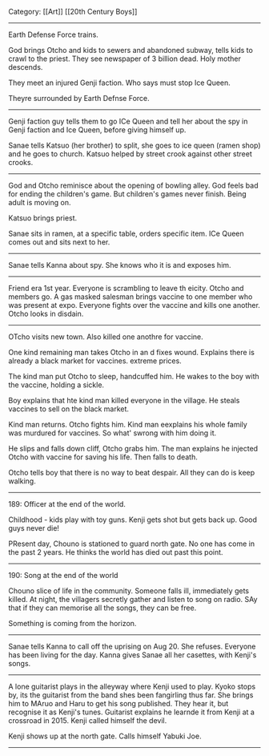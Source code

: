 Category: [[Art]] [[20th Century Boys]]
___
Earth Defense Force trains. 

God brings Otcho and kids to sewers and abandoned subway, tells kids to crawl to the priest. They see newspaper of 3 billion dead. Holy mother descends. 

They meet an injured Genji faction. Who says must stop Ice Queen. 

Theyre surrounded by Earth Defnse Force. 

---
Genji faction guy tells them to go ICe Queen and tell her about the spy in Genji faction and Ice Queen, before giving himself up. 

Sanae tells Katsuo (her brother) to split, she goes to ice queen (ramen shop) and he goes to church. Katsuo helped by street crook against other street crooks. 


---
God and Otcho reminisce about the opening of bowling alley. God feels bad for ending the children's game. But children's games never finish. Being adult is moving on. 

Katsuo brings priest. 

Sanae sits in ramen, at a specific table, orders specific item. ICe Queen comes out and sits next to her. 

---
Sanae tells Kanna about spy. She knows who it is and exposes him. 

---
Friend era 1st year. Everyone is scrambling to leave th eicity. Otcho and members go. A gas masked salesman brings vaccine to one member who was present at expo. Everyone fights over the vaccine and kills one another. Otcho looks in disdain. 

---
OTcho visits new town. Also killed one anothre for vaccine. 

One kind remaining man takes Otcho in an d fixes wound. Explains there is already a black market for vaccines. extreme prices.

The kind man put Otcho to sleep, handcuffed him. He wakes to the boy with the vaccine, holding a sickle. 

Boy explains that hte kind man killed everyone in the village. He steals vaccines to sell on the black market. 

Kind man returns. Otcho fights him. Kind man eexplains his whole family was murdured for vaccines. So what' swrong with him doing it. 

He slips and falls down cliff, Otcho grabs him. The man explains he injected Otcho with vaccine for saving his life. Then falls to death. 

Otcho tells boy that there is no way to beat despair. All they can do is keep walking. 

---
189: Officer at the end of the world. 

Childhood - kids play with toy guns. Kenji gets shot but gets back up. Good guys never die! 

PResent day, Chouno is stationed to guard north gate. No one has come in the past 2 years. He thinks the world has died out past this point. 

---
190: Song at the end of the world

Chouno slice of life in the community. Someone falls ill, immediately gets killed. At night, the villagers secretly gather and listen to song on radio. SAy that if they can memorise all the songs, they can be free. 

Something is coming from the horizon. 

---
Sanae tells Kanna to call off the uprising on Aug 20. She refuses. Everyone has been living for the day. Kanna gives Sanae all her casettes, with Kenji's songs. 

---
A lone guitarist plays in the alleyway where Kenji used to play. Kyoko stops by, its the guitarist from the band shes been fangirling thus far. She brings him to MAruo and Haru to get his song published. They hear it, but recognise it as Kenji's tunes. Guitarist explains he learnde it from Kenji at a crossroad in 2015. Kenji called himself the devil. 

Kenji shows up at the north gate. Calls himself Yabuki Joe. 

---
